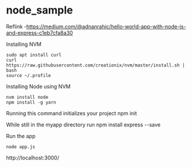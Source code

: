 # node_sample

Reflink -https://medium.com/@adnanrahic/hello-world-app-with-node-js-and-express-c1eb7cfa8a30

Installing NVM

	sudo apt install curl 
	curl https://raw.githubusercontent.com/creationix/nvm/master/install.sh | bash 
	source ~/.profile  

Installing Node using NVM

	nvm install node 
	npm install -g yarn
	
Running this command initializes your project
	npm init

While still in the myapp directory run
	npm install express --save

Run the app
	
	node app.js


http://localhost:3000/

